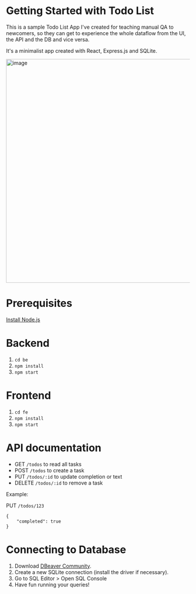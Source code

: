 # Getting Started with Todo List

This is a sample Todo List App I've created for teaching manual QA to newcomers, so they can get to experience the whole dataflow from the UI, the API and the DB and vice versa.

It's a minimalist app created with React, Express.js and SQLite.

<img width="611" alt="image" src="https://github.com/user-attachments/assets/3e24bf93-5c5e-4850-a4e7-1768d6ca5b36" />

# Prerequisites
[Install Node.js](https://nodejs.org/en/download)

# Backend
1. ``cd be``
2. ``npm install``
3. ``npm start``

# Frontend
1. ``cd fe``
2. ``npm install``
3. ``npm start``

# API documentation
* GET ``/todos`` to read all tasks
* POST ``/todos`` to create a task
* PUT ``/todos/:id`` to update completion or text
* DELETE ``/todos/:id`` to remove a task

Example:

PUT ``/todos/123``
```
{
    "completed": true
}
```

# Connecting to Database
1. Download [DBeaver Community](https://dbeaver.io/).
2. Create a new SQLite connection (install the driver if necessary).
3. Go to SQL Editor > Open SQL Console
4. Have fun running your queries!
